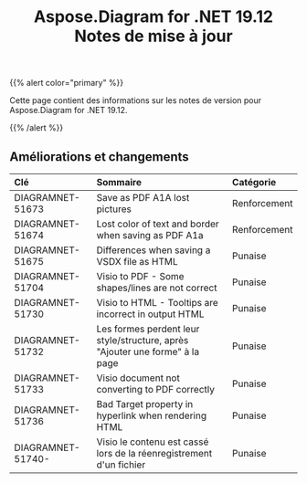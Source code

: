 ﻿---
title: Aspose.Diagram for .NET 19.12 Notes de mise à jour
type: docs
weight: 10
url: /fr/net/aspose-diagram-for-net-19-12-release-notes/
---
{{% alert color="primary" %}} 

Cette page contient des informations sur les notes de version pour Aspose.Diagram for .NET 19.12.

{{% /alert %}} 
## **Améliorations et changements**

|**Clé**|**Sommaire**|**Catégorie**|
|:- |:- |:- |
|DIAGRAMNET-51673|Save as PDF A1A lost pictures|Renforcement|
|DIAGRAMNET-51674|Lost color of text and border when saving as PDF A1a|Renforcement|
|DIAGRAMNET-51675|Differences when saving a VSDX file as HTML|Punaise|
|DIAGRAMNET-51704|Visio to PDF - Some shapes/lines are not correct|Punaise|
|DIAGRAMNET-51730|Visio to HTML - Tooltips are incorrect in output HTML|Punaise|
|DIAGRAMNET-51732|Les formes perdent leur style/structure, après "Ajouter une forme" à la page|Punaise|
|DIAGRAMNET-51733|Visio document not converting to PDF correctly|Punaise|
|DIAGRAMNET-51736|Bad Target property in hyperlink when rendering HTML|Punaise|
|DIAGRAMNET-51740-|Visio le contenu est cassé lors de la réenregistrement d'un fichier|Punaise|



